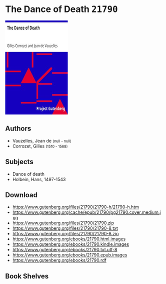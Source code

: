 # The Dance of Death <kbd>21790</kbd>

![](./cover.medium.jpg "")

## Authors


 - Vauzelles, Jean de <small>(null - null)</small>
 - Corrozet, Gilles <small>(1510 - 1568)</small>

## Subjects


 - Dance of death
 - Holbein, Hans, 1497-1543

## Download


 - https://www.gutenberg.org/files/21790/21790-h/21790-h.htm
 - https://www.gutenberg.org/cache/epub/21790/pg21790.cover.medium.jpg
 - https://www.gutenberg.org/files/21790/21790.zip
 - https://www.gutenberg.org/files/21790/21790-8.txt
 - https://www.gutenberg.org/files/21790/21790-8.zip
 - https://www.gutenberg.org/ebooks/21790.html.images
 - https://www.gutenberg.org/ebooks/21790.kindle.images
 - https://www.gutenberg.org/ebooks/21790.txt.utf-8
 - https://www.gutenberg.org/ebooks/21790.epub.images
 - https://www.gutenberg.org/ebooks/21790.rdf

## Book Shelves


